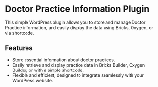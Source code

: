 # Doctor Practice Information Plugin

This simple WordPress plugin allows you to store and manage Doctor Practice information, and easily display the data using Bricks, Oxygen, or via shortcode.

## Features

- Store essential information about doctor practices.
- Easily retrieve and display practice data in Bricks Builder, Oxygen Builder, or with a simple shortcode.
- Flexible and efficient, designed to integrate seamlessly with your WordPress website.